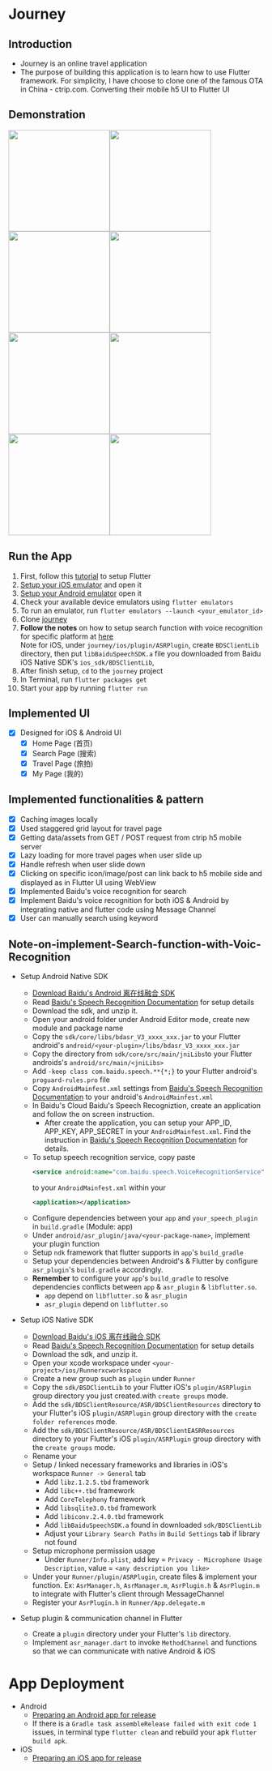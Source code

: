 # Journey

## Introduction
- Journey is an online travel application
- The purpose of building this application is to learn how to use Flutter framework.
For simplicity, I have choose to clone one of the famous OTA in China - ctrip.com. Converting 
their mobile h5 UI to Flutter UI

## Demonstration
<img src="https://github.com/ngchwanlii/journey/blob/master/demo_images/home.jpg" width="200"/><img src="https://github.com/ngchwanlii/journey/blob/master/demo_images/search_input.jpg" width="200"/><img src="https://github.com/ngchwanlii/journey/blob/master/demo_images/search_speak.jpg" width="200"/><img src="https://github.com/ngchwanlii/journey/blob/master/demo_images/search_web.jpg" width="200"/><img src="https://github.com/ngchwanlii/journey/blob/master/demo_images/web1.jpg" width="200"/><img src="https://github.com/ngchwanlii/journey/blob/master/demo_images/travel.jpg" width="200"/><img src="https://github.com/ngchwanlii/journey/blob/master/demo_images/travel_detail.jpg" width="200"/><img src="https://github.com/ngchwanlii/journey/blob/master/demo_images/my.jpg" width="200"/>

## Run the App
1. First, follow this [tutorial](https://flutter.dev/docs/get-started/install) to setup Flutter
2. [Setup your iOS emulator](https://flutter.dev/docs/get-started/install/macos#set-up-the-ios-simulator) and open it
3. [Setup your Android emulator](https://flutter.dev/docs/get-started/install/macos#set-up-the-android-emulator) open it
4. Check your available device emulators using ```flutter emulators```
5. To run an emulator, run ```flutter emulators --launch <your_emulator_id>```
6. Clone [journey](https://github.com/ngchwanlii/journey)
7. **Follow the notes** on how to setup search function with voice recognition for specific platform at [here](##Note-on-implement-Search-function-with-Voic-Recognition)  
Note for iOS, under ```journey/ios/plugin/ASRPlugin```, create ```BDSClientLib``` directory, 
then put ```libBaiduSpeechSDK.a``` file you downloaded from Baidu iOS Native SDK's ```ios_sdk/BDSClientLib```,     
8. After finish setup, ```cd``` to the ```journey``` project
9. In Terminal, run ```flutter packages get```
10. Start your app by running ```flutter run```


## Implemented UI
- [x] Designed for iOS & Android UI
    - [x] Home Page (首页)    
    - [x] Search Page (搜索)
    - [x] Travel Page (旅拍)
    - [x] My Page (我的)

## Implemented functionalities & pattern
- [x] Caching images locally
- [x] Used staggered grid layout for travel page
- [x] Getting data/assets from GET / POST request from ctrip h5 mobile server
- [x] Lazy loading for more travel pages when user slide up
- [x] Handle refresh when user slide down
- [x] Clicking on specific icon/image/post can link back to h5 mobile side and displayed as in Flutter UI using WebView
- [x] Implemented Baidu's voice recognition for search
- [x] Implement Baidu's voice recognition for both iOS & Android by integrating native and flutter code using Message Channel
- [x] User can manually search using keyword
            
##  Note-on-implement-Search-function-with-Voic-Recognition 
-   Setup Android Native SDK
    -   [Download Baidu's Android 离在线融合 SDK](https://ai.baidu.com/sdk#asr)
    -   Read [Baidu's Speech Recognition Documentation](http://ai.baidu.com/docs#/ASR-Android-SDK/top) for setup details   
    -   Download the sdk, and unzip it.
    -   Open your android folder under Android Editor mode, create new module and package name     
    -   Copy the ```sdk/core/libs/bdasr_V3_xxxx_xxx.jar``` to your Flutter android's 
        ```android/<your-plugin>/libs/bdasr_V3_xxxx_xxx.jar```             
    -   Copy the directory from ```sdk/core/src/main/jniLibs```to your Flutter androids's  ```android/src/main/<jniLibs>```
    -   Add ```-keep class com.baidu.speech.**{*;}``` to your Flutter android's ```proguard-rules.pro``` file
    -   Copy ```AndroidMainfest.xml``` settings from [Baidu's Speech Recognition Documentation](http://ai.baidu.com/docs#/ASR-Android-SDK/top)
        to your android's ```AndroidMainfest.xml```
    -   In Baidu's Cloud Baidu's Speech Recogniztion, create an application and follow the on screen instruction.
        -   After create the application, you can setup your APP_ID, APP_KEY, APP_SECRET in your ```AndroidMainfest.xml```. 
            Find the instruction in [Baidu's Speech Recognition Documentation](http://ai.baidu.com/docs#/ASR-Android-SDK/top)
            for details.
    -   To setup speech recognition service, copy paste 
        ```xml
        <service android:name="com.baidu.speech.VoiceRecognitionService" android:exported="false" />
        ``` 
        to your ```AndroidMainfest.xml``` within your 
        ```xml
        <application></application>
        ```  
    -   Configure dependencies between your ```app``` and ```your_speech_plugin``` in ```build.gradle``` (Module: app)
    -   Under ```android/asr_plugin/java/<your-package-name>```, implement your plugin function
    -   Setup ```ndk``` framework that flutter supports in ```app```'s ```build_gradle```
    -   Setup your dependencies between Android's & Flutter by configure ```asr_plugin```'s ```build.gradle``` accordingly. 
    -   **Remember** to configure your ```app```'s ```build_gradle``` to resolve dependencies conflicts between ```app``` & ```asr_plugin``` 
        & ```libflutter.so```.     
        - ```app``` depend on ```libflutter.so``` & ```asr_plugin```
        - ```asr_plugin``` depend on ```libflutter.so```  
       
-   Setup iOS Native SDK
    -   [Download Baidu's iOS 离在线融合 SDK](https://ai.baidu.com/sdk#asr)
    -   Read [Baidu's Speech Recognition Documentation](http://ai.baidu.com/docs#/ASR-iOS-SDK/top) for setup details
    -   Download the sdk, and unzip it.
    -   Open your xcode workspace under ```<your-project>/ios/Runnerxcworkspace```
    -   Create a new group such as ```plugin``` under ```Runner```    
    -   Copy the ```sdk/BSDClientLib``` to your Flutter iOS's ```plugin/ASRPlugin``` group directory you just created.with ```create groups``` mode.
    -   Add the ```sdk/BDSClientResource/ASR/BDSClientResources``` directory to your Flutter's iOS ```plugin/ASRPlugin``` group directory with the ```create folder references``` mode. 
    -   Add the ```sdk/BDSClientResource/ASR/BDSClientEASRResources``` directory to your Flutter's iOS ```plugin/ASRPlugin``` group directory with the ```create groups``` mode.
    -   Rename your     
    -   Setup / linked necessary frameworks and libraries in iOS's workspace ```Runner -> General``` tab
        - Add ```libz.1.2.5.tbd``` framework
        - Add ```libc++.tbd``` framework
        - Add ```CoreTelephony``` framework
        - Add ```libsqlite3.0.tbd``` framework
        - Add ```libiconv.2.4.0.tbd``` framework
        - Add ```libBaiduSpeechSDK.a``` found in downloaded ```sdk/BDSClientLib```
        - Adjust your ```Library Search Paths``` in ```Build Settings``` tab if library not found
    -   Setup microphone permission usage
        - Under ```Runner/Info.plist```, add key = ```Privacy - Microphone Usage Description```, value = ```<any description you like>```
    -   Under your ```Runner/plugin/ASRPlugin```, create files & implement your function. Ex: ```AsrManager.h```, ```AsrManager.m```, ```AsrPlugin.h``` & ```AsrPlugin.m```
        to integrate with Flutter's client through MessageChannel
    -   Register your ```AsrPlugin.h``` in ```Runner/App.delegate.m```         
    
-   Setup plugin & communication channel in Flutter
    -   Create a ```plugin``` directory under your Flutter's ```lib``` directory. 
    -   Implement ```asr_manager.dart``` to invoke ```MethodChannel``` and functions so that we can communicate with native Android & iOS

                    
# App Deployment
- Android
    - [Preparing an Android app for release](https://flutter.dev/docs/deployment/android)
    - If there is a ```Gradle task assembleRelease failed with exit code 1``` issues, 
        in terminal type ```flutter clean``` and rebuild your apk ```flutter build apk```.      
- iOS
    - [Preparing an iOS app for release](https://flutter.dev/docs/deployment/ios)    
        
     
        
        
          





